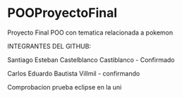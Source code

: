 # POOProyectoFinal
Proyecto Final POO con tematica relacionada a pokemon

INTEGRANTES DEL GITHUB:

Santiago Esteban Castelblanco Castiblanco - Confirmado

Carlos Eduardo Bautista Villmil - confirmando 


Comprobacion prueba eclipse  en la uni
